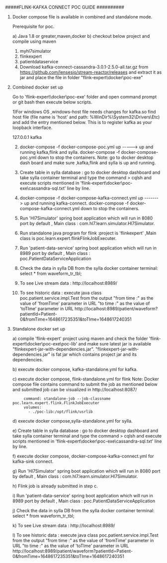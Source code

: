 #####FLINK-KAFKA CONNECT POC GUIDE ##########

1) Docker compose file is available in combined and standalone mode.

	Prerequisite for poc.

	a) Java 1.8 or greater,maven,docker
	b) checkout below project and compile using maven
	  1) myhl7simulator
	  2) flinkexpert
	  3) patientdataservice
	  4) Download kafka-connect-cassandra-3.0.1-2.5.0-all.tar.gz from https://github.com/lensesio/stream-reactor/releases 
	     and extract it as jar and place the file in folder "flink-expert\docker\poc-exe\"

2) Combined docker set up

    Go to 'flink-expert\docker\poc-exe' folder and open command prompt or git bash then execute below scripts.
	
    1)For windows OS ,windows-host file needs changes for kafka.so find host file (file name is 'host' 
	and path: %WinDir%\System32\Drivers\Etc) and add the entry mentioned below.
	This is to register kafka as your loopback interface.
	
	127.0.0.1       kafka
	
    2) docker-compose -f docker-compose-poc.yml up -----> up and running kafka,flink and sylla.
	   docker-compose -f docker-compose-poc.yml down to stop the containers. 
		Note: go to docker desktop dash board and make sure ,kafka,flink and sylla is up and running.
		
	3) Create table in sylla database : go to docker desktop dashboard and take sylla container terminal and
	   type the command > cqlsh and execute scripts mentioned in 'flink-expert\docker\poc-exe\cassandra-sql.txt' line by line.
		
	4) docker-compose -f docker-compose-kafka-connect.yml up -------> up and running kafka-connect.
	   docker-compose -f docker-compose-kafka-connect.yml down to stop the containers.
	
	5) Run 'Hl7Simulator' spring boot application which will  run in 8080 port by default ,
    	Main class : com.hl7.learn.simulator.Hl7Simulator.
		
    6) Run standalone java program for flink :project is 'flinkexpert' ,Main class is poc.learn.expert.flinkFlinkJobExecuter. 	
	
	6) Run 'patient-data-service' spring boot application which will  run in 8989 port by default ,
    	Main class : poc.PatientDataServiceApplication
		
	7) Check the data in sylla DB from the sylla docker container terminal: select * from waveform_tr_tbl;
	
	8) To see Live stream data : http://localhost:8989/
	
	9) To see historic data : execute java class poc.patient.service.impl.Test
	   from the output "from time  :" as the value of  'fromTime' parameter in URL
						 "to time    :" as the value of  'toTIme' parameter in URL 
	  http://localhost:8989/patient/waveform?patientId=Patient-0&fromTime=1648617235351&toTIme=1648617240351
     	 
3) Standalone docker set up	    
	 
    a) compile 'flink-expert' project using maven and check the folder 'flink-expert\docker\poc-exe\poc-lib'
	and make sure latest jar is available "flinkexpert-jar-with-dependencies.jar".
	"flinkexpert-jar-with-dependencies.jar" is fat jar which contains project jar and its dependencies.
	
	b) execute docker compose, kafka-standalone.yml for kafka.
	
    c) execute docker compose, flink-standalone.yml	for flink
	    Note: Docker compose file contains command to submit the job as mentioned below and submitted job can be visualized in http://localhost:8087/
		
			command: standalone-job --job-classname poc.learn.expert.flink.FlinkJobExecuter
			volumes:
			  - ./poc-lib:/opt/flink/usrlib

	d) execute docker compose,sylla-standalone.yml for sylla.
	
	e) Create table in sylla database : go to docker desktop dashboard and take sylla container terminal and
	   type the command > cqlsh and execute scripts mentioned in 'flink-expert\docker\poc-exe\cassandra-sql.txt' line by line.
	   
	f) execute docker compose, docker-compose-kafka-connect.yml  for kafka-sink connect.
	
	g) Run 'Hl7Simulator' spring boot application which will  run in 8080 port by default ,
    	Main class : com.hl7.learn.simulator.Hl7Simulator.
		
	h) Flink job is already submitted in step c.
	
	i) Run 'patient-data-service' spring boot application which will  run in 8989 port by default ,
    	Main class : poc.PatientDataServiceApplication
		
	j) Check the data in sylla DB from the sylla docker container terminal: select * from waveform_tr_tbl;
	
	k) To see Live stream data : http://localhost:8989/
	
	l) To see historic data : execute java class poc.patient.service.impl.Test
	   from the output "from time  :" as the value of  'fromTime' parameter in URL
						 "to time    :" as the value of  'toTIme' parameter in URL 
	  http://localhost:8989/patient/waveform?patientId=Patient-0&fromTime=1648617235351&toTIme=1648617240351 
	
	
	   
   	




